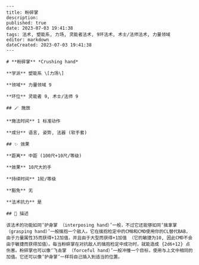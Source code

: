 
    ---
    title: 粉碎掌
    description: 
    published: true
    date: 2023-07-03 19:41:38
    tags: 法术, 塑能系, 力场, 灵能者法术, 9环法术, 术士/法师法术, 力量领域
    editor: markdown
    dateCreated: 2023-07-03 19:41:38
    ---

    # **粉碎掌** *Crushing hand*

    **学派** 塑能系 \[力场\] 

    **领域** 力量领域 9

    **环位** 灵能者 9, 术士/法师 9

    ## 🪄 施放

    **施法时间** 1 标准动作

    **成分** 语言, 姿势, 法器 (软手套)

    ## ✨ 效果  

    **距离** 中距 (100尺+10尺/等级) 

    **效果** 10尺大的手 

    **持续时间** 1轮/等级 

    **豁免** 无

    **法术抗力** 是

    ## 📖 描述

    该法术的功能如同‘护身掌 （interposing hand）’一般，不过它还能够如同‘擒拿掌 （grasping hand）’一般擒抱一个敌人。它在擒抱检定中的CMB和CMD使用你的CL替代BAB，由于力量属性35而获得+12加值，并且由于大型而获得+1加值 （它的敏捷为10, 因此CMD不会由于敏捷而获得加值）。每当粉碎掌在对抗敌人的擒抱检定中成功时，就能造成 {2d6+12} 点伤害。粉碎掌也可以像‘飞击掌 （forceful hand）’一般冲撞一个目标，使用与上文中相同的加值。它还可以像‘护身掌’一样将自己插入到适当的位置。
    